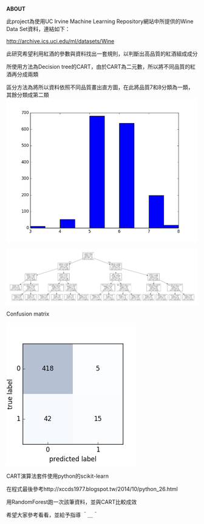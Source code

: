 **ABOUT**

此project為使用UC Irvine Machine Learning Repository網站中所提供的Wine Data Set資料，連結如下：

http://archive.ics.uci.edu/ml/datasets/Wine


此研究希望利用紅酒的參數與資料找出一套規則，以判斷出高品質的紅酒組成成分

所使用方法為Decision tree的CART，由於CART為二元數，所以將不同品質的紅酒再分成兩類

區分方法為將所以資料依照不同品質畫出直方圖，在此將品質7和8分類為一類，其餘分類成第二類
![image](https://github.com/daniellllllll/redwine_rule/blob/master/quality_of_redwine.png)

![image](https://github.com/daniellllllll/redwine_rule/blob/master/wine-1.png)

Confusion matrix

![image](https://github.com/daniellllllll/redwine_rule/blob/master/cm.png)

CART演算法套件使用python的scikit-learn

在程式最後參考http://xccds1977.blogspot.tw/2014/10/python_26.html

用RandomForest跑一次該筆資料，並與CART比較成效
 
希望大家參考看看，並給予指導 ＾＿＾
